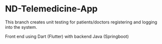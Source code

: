 # ND-Telemedicine-App
This branch creates unit testing for patients/doctors registering and logging into the system.

Front end using Dart (Flutter) with backend Java (Springboot)
